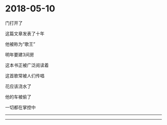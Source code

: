 ﻿2018-05-10
==========
门打开了

这篇文章发表了十年

他被称为“歌王”

明年要建3间房

这本书正被广泛阅读着

这首歌常被人们传唱

花应该浇水了

他的车被偷了

一切都在掌控中
***

***
